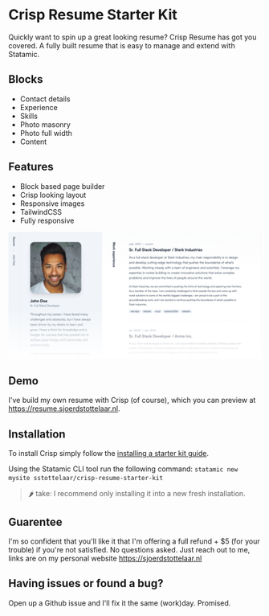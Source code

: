# Crisp Resume Starter Kit

Quickly want to spin up a great looking resume? Crisp Resume has got you covered. A fully built resume that is easy to manage and extend with Statamic.

## Blocks

- Contact details
- Experience
- Skills
- Photo masonry
- Photo full width
- Content

## Features

- Block based page builder
- Crisp looking layout
- Responsive images
- TailwindCSS
- Fully responsive

![Crisp Resume Screenshot](./docs/crisp-resume-screenshot-fade.png)

## Demo

I've build my own resume with Crisp (of course), which you can preview at <a href="https://resume.sjoerdstottelaar.nl" target="_blank">https://resume.sjoerdstottelaar.nl</a>.

## Installation

To install Crisp simply follow the [installing a starter kit guide](https://statamic.dev/starter-kits/installing-a-starter-kit]).

Using the Statamic CLI tool run the following command:
`statamic new mysite sstottelaar/crisp-resume-starter-kit`

> 🌶️ take: I recommend only installing it into a new fresh installation.

## Guarentee

I'm so confident that you'll like it that I'm offering a full refund + $5 (for your trouble) if you're not satisfied. No questions asked. Just reach out to me, links are on my personal website <a href="https://sjoerdstottelaar.nl" target="_blank">https://sjoerdstottelaar.nl</a>

## Having issues or found a bug?

Open up a Github issue and I'll fix it the same (work)day. Promised.
